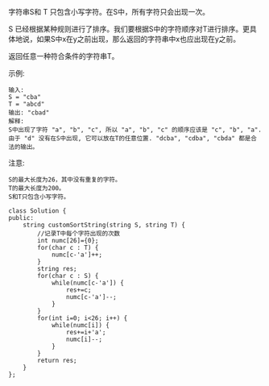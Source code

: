 字符串S和 T 只包含小写字符。在S中，所有字符只会出现一次。

S 已经根据某种规则进行了排序。我们要根据S中的字符顺序对T进行排序。更具体地说，如果S中x在y之前出现，那么返回的字符串中x也应出现在y之前。

返回任意一种符合条件的字符串T。

示例:
```
输入:
S = "cba"
T = "abcd"
输出: "cbad"
解释: 
S中出现了字符 "a", "b", "c", 所以 "a", "b", "c" 的顺序应该是 "c", "b", "a". 
由于 "d" 没有在S中出现, 它可以放在T的任意位置. "dcba", "cdba", "cbda" 都是合法的输出。
```
注意:
```
S的最大长度为26，其中没有重复的字符。
T的最大长度为200。
S和T只包含小写字符。
```

```
class Solution {
public:
    string customSortString(string S, string T) {
        //记录T中每个字符出现的次数
        int numc[26]={0};
        for(char c : T) {
            numc[c-'a']++;
        }
        string res;
        for(char c : S) {
            while(numc[c-'a']) {
                res+=c;
                numc[c-'a']--;
            }
        }
        for(int i=0; i<26; i++) {
            while(numc[i]) {
                res+=i+'a';
                numc[i]--;
            }
        }
        return res;
    }
};
```